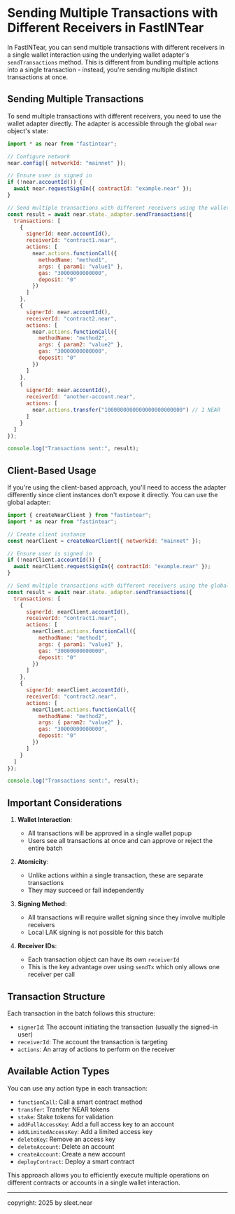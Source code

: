 # Sending Multiple Transactions with Different Receivers in FastINTear

In FastINTear, you can send multiple transactions with different receivers in a single wallet interaction using the underlying wallet adapter's `sendTransactions` method. This is different from bundling multiple actions into a single transaction - instead, you're sending multiple distinct transactions at once.

## Sending Multiple Transactions

To send multiple transactions with different receivers, you need to use the wallet adapter directly. The adapter is accessible through the global `near` object's state:

```javascript
import * as near from "fastintear";

// Configure network
near.config({ networkId: "mainnet" });

// Ensure user is signed in
if (!near.accountId()) {
  await near.requestSignIn({ contractId: "example.near" });
}

// Send multiple transactions with different receivers using the wallet adapter
const result = await near.state._adapter.sendTransactions({
  transactions: [
    {
      signerId: near.accountId(),
      receiverId: "contract1.near",
      actions: [
        near.actions.functionCall({
          methodName: "method1",
          args: { param1: "value1" },
          gas: "30000000000000",
          deposit: "0"
        })
      ]
    },
    {
      signerId: near.accountId(),
      receiverId: "contract2.near",
      actions: [
        near.actions.functionCall({
          methodName: "method2",
          args: { param2: "value2" },
          gas: "30000000000000",
          deposit: "0"
        })
      ]
    },
    {
      signerId: near.accountId(),
      receiverId: "another-account.near",
      actions: [
        near.actions.transfer("1000000000000000000000000") // 1 NEAR
      ]
    }
  ]
});

console.log("Transactions sent:", result);
```

## Client-Based Usage

If you're using the client-based approach, you'll need to access the adapter differently since client instances don't expose it directly. You can use the global adapter:

```javascript
import { createNearClient } from "fastintear";
import * as near from "fastintear";

// Create client instance
const nearClient = createNearClient({ networkId: "mainnet" });

// Ensure user is signed in
if (!nearClient.accountId()) {
  await nearClient.requestSignIn({ contractId: "example.near" });
}

// Send multiple transactions with different receivers using the global wallet adapter
const result = await near.state._adapter.sendTransactions({
  transactions: [
    {
      signerId: nearClient.accountId(),
      receiverId: "contract1.near",
      actions: [
        nearClient.actions.functionCall({
          methodName: "method1",
          args: { param1: "value1" },
          gas: "30000000000000",
          deposit: "0"
        })
      ]
    },
    {
      signerId: nearClient.accountId(),
      receiverId: "contract2.near",
      actions: [
        nearClient.actions.functionCall({
          methodName: "method2",
          args: { param2: "value2" },
          gas: "30000000000000",
          deposit: "0"
        })
      ]
    }
  ]
});

console.log("Transactions sent:", result);
```

## Important Considerations

1. **Wallet Interaction**: 
   - All transactions will be approved in a single wallet popup
   - Users see all transactions at once and can approve or reject the entire batch

2. **Atomicity**: 
   - Unlike actions within a single transaction, these are separate transactions
   - They may succeed or fail independently

3. **Signing Method**: 
   - All transactions will require wallet signing since they involve multiple receivers
   - Local LAK signing is not possible for this batch

4. **Receiver IDs**: 
   - Each transaction object can have its own `receiverId`
   - This is the key advantage over using `sendTx` which only allows one receiver per call

## Transaction Structure

Each transaction in the batch follows this structure:
- `signerId`: The account initiating the transaction (usually the signed-in user)
- `receiverId`: The account the transaction is targeting
- `actions`: An array of actions to perform on the receiver

## Available Action Types

You can use any action type in each transaction:
- `functionCall`: Call a smart contract method
- `transfer`: Transfer NEAR tokens
- `stake`: Stake tokens for validation
- `addFullAccessKey`: Add a full access key to an account
- `addLimitedAccessKey`: Add a limited access key
- `deleteKey`: Remove an access key
- `deleteAccount`: Delete an account
- `createAccount`: Create a new account
- `deployContract`: Deploy a smart contract

This approach allows you to efficiently execute multiple operations on different contracts or accounts in a single wallet interaction.


---


copyright: 2025 by sleet.near